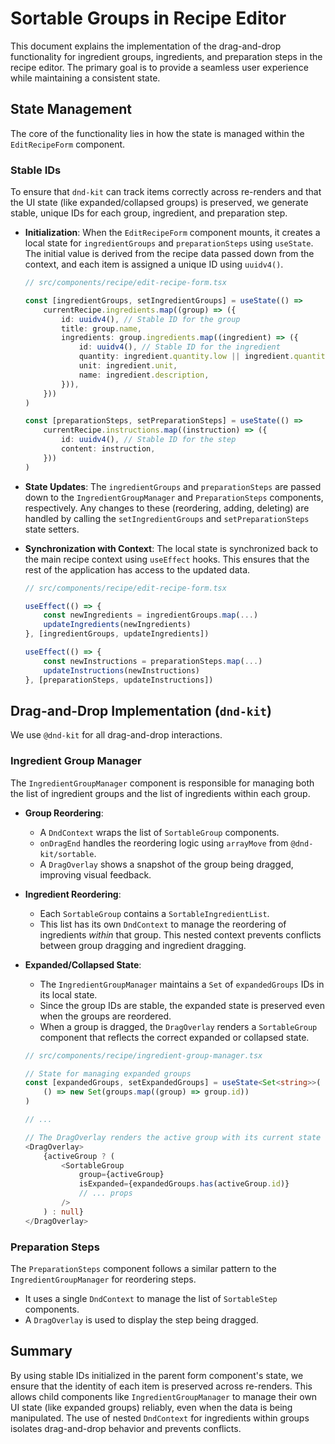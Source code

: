 # Sortable Groups in Recipe Editor

This document explains the implementation of the drag-and-drop functionality for ingredient groups, ingredients, and preparation steps in the recipe editor. The primary goal is to provide a seamless user experience while maintaining a consistent state.

## State Management

The core of the functionality lies in how the state is managed within the `EditRecipeForm` component.

### Stable IDs

To ensure that `dnd-kit` can track items correctly across re-renders and that the UI state (like expanded/collapsed groups) is preserved, we generate stable, unique IDs for each group, ingredient, and preparation step.

- **Initialization**: When the `EditRecipeForm` component mounts, it creates a local state for `ingredientGroups` and `preparationSteps` using `useState`. The initial value is derived from the recipe data passed down from the context, and each item is assigned a unique ID using `uuidv4()`.

    ```typescript
    // src/components/recipe/edit-recipe-form.tsx

    const [ingredientGroups, setIngredientGroups] = useState(() =>
        currentRecipe.ingredients.map((group) => ({
            id: uuidv4(), // Stable ID for the group
            title: group.name,
            ingredients: group.ingredients.map((ingredient) => ({
                id: uuidv4(), // Stable ID for the ingredient
                quantity: ingredient.quantity.low || ingredient.quantity.high || 0,
                unit: ingredient.unit,
                name: ingredient.description,
            })),
        }))
    )

    const [preparationSteps, setPreparationSteps] = useState(() =>
        currentRecipe.instructions.map((instruction) => ({
            id: uuidv4(), // Stable ID for the step
            content: instruction,
        }))
    )
    ```

- **State Updates**: The `ingredientGroups` and `preparationSteps` are passed down to the `IngredientGroupManager` and `PreparationSteps` components, respectively. Any changes to these (reordering, adding, deleting) are handled by calling the `setIngredientGroups` and `setPreparationSteps` state setters.

- **Synchronization with Context**: The local state is synchronized back to the main recipe context using `useEffect` hooks. This ensures that the rest of the application has access to the updated data.

    ```typescript
    // src/components/recipe/edit-recipe-form.tsx

    useEffect(() => {
        const newIngredients = ingredientGroups.map(...)
        updateIngredients(newIngredients)
    }, [ingredientGroups, updateIngredients])

    useEffect(() => {
        const newInstructions = preparationSteps.map(...)
        updateInstructions(newInstructions)
    }, [preparationSteps, updateInstructions])
    ```

## Drag-and-Drop Implementation (`dnd-kit`)

We use `@dnd-kit` for all drag-and-drop interactions.

### Ingredient Group Manager

The `IngredientGroupManager` component is responsible for managing both the list of ingredient groups and the list of ingredients within each group.

- **Group Reordering**:
    - A `DndContext` wraps the list of `SortableGroup` components.
    - `onDragEnd` handles the reordering logic using `arrayMove` from `@dnd-kit/sortable`.
    - A `DragOverlay` shows a snapshot of the group being dragged, improving visual feedback.

- **Ingredient Reordering**:
    - Each `SortableGroup` contains a `SortableIngredientList`.
    - This list has its own `DndContext` to manage the reordering of ingredients _within_ that group. This nested context prevents conflicts between group dragging and ingredient dragging.

- **Expanded/Collapsed State**:
    - The `IngredientGroupManager` maintains a `Set` of `expandedGroups` IDs in its local state.
    - Since the group IDs are stable, the expanded state is preserved even when the groups are reordered.
    - When a group is dragged, the `DragOverlay` renders a `SortableGroup` component that reflects the correct expanded or collapsed state.

    ```typescript
    // src/components/recipe/ingredient-group-manager.tsx

    // State for managing expanded groups
    const [expandedGroups, setExpandedGroups] = useState<Set<string>>(
        () => new Set(groups.map((group) => group.id))
    )

    // ...

    // The DragOverlay renders the active group with its current state
    <DragOverlay>
        {activeGroup ? (
            <SortableGroup
                group={activeGroup}
                isExpanded={expandedGroups.has(activeGroup.id)}
                // ... props
            />
        ) : null}
    </DragOverlay>
    ```

### Preparation Steps

The `PreparationSteps` component follows a similar pattern to the `IngredientGroupManager` for reordering steps.

- It uses a single `DndContext` to manage the list of `SortableStep` components.
- A `DragOverlay` is used to display the step being dragged.

## Summary

By using stable IDs initialized in the parent form component's state, we ensure that the identity of each item is preserved across re-renders. This allows child components like `IngredientGroupManager` to manage their own UI state (like expanded groups) reliably, even when the data is being manipulated. The use of nested `DndContext` for ingredients within groups isolates drag-and-drop behavior and prevents conflicts.
